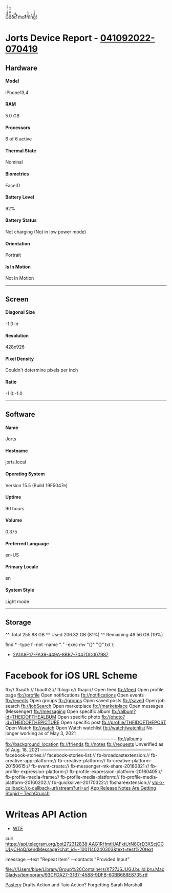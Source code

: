 G̏̽͋ͩͬ͊̈́o͌ͭ͆̂̍̈́̌oͩ͒ͩd̋̃͑ ͐ͣm̌orͬͥͤͣ̊n̋ͧͩ͐i͛̉n̔̎g̏͂̔ͦ̈!
# Jorts Device Report - [041092022-070419](tel:041092022-070419)
## Hardware
#### Model
iPhone13,4
#### RAM
5.0 GB
#### Processors
6 of 6 active
#### Thermal State
Nominal
#### Biometrics
FaceID
#### Battery Level
92%
#### Battery Status
Not charging (Not in low power mode)
#### Orientation
Portrait
#### Is In Motion
Not In Motion

---
## Screen

#### Diagonal Size
-1.0 in
#### Resolution
428x926
#### Pixel Density
Couldn't determine pixels per inch
#### Ratio
-1.0:-1.0

---
## Software
#### Name
Jorts
#### Hostname
jorts.local
#### Operating System
Version 15.5 (Build 19F5047e)
#### Uptime
90 hours
#### Volume
0.375
#### Preferred Language
en-US
#### Primary Locale
en
#### System Style
Light mode

---

## Storage
^^ Total
255.88 GB
^^ Used
206.32 GB (81%)
^^ Remaining
49.56 GB (19%)

find * -type f -not -name "_._" -exec mv "{}" "{}".txt \\;
- [2A1A8F17-FA39-449A-8BB7-7047DC007987](shareddocuments:///private/var/mobile/Containers/Data/PluginKitPlugin/51A06C8C-E7AC-4002-956A-CE75C82D3739/tmp/709B51A1-1081-4D17-8B95-D68351EAE821/2A1A8F17-FA39-449A-8BB7-7047DC007987)
# Facebook for iOS URL Scheme
fb://
fbauth://
fbauth2://
fblogin://
fbapi://
Open feed
<fb://feed>
Open profile page
<fb://profile>
Open notifications
<fb://notifications>
Open events
<fb://events>
Open groups
<fb://groups>
Open saved posts
<fb://saved>
Open job search
<fb://jobSearch>
Open marketplace
<fb://marketplace>
Open messages (Messenger)
<fb://messaging>
Open specific album
<fb://album?id=THEIDOFTHEALBUM>
Open specific photo
<fb://photo?id=THEIDOFTHEPICTURE>
Open specific post
<fb://profile/THEIDOFTHEPOST>
Open Watch
<fb://watch>
Open Watch watchlist
<fb://watch/watchlist>
No longer working as of May 3, 2021
───────────────────────────────────
<fb://albums>
<fb://background_location>
<fb://friends>
<fb://notes>
<fb://requests>
Unverified as of Aug. 18, 2021
───────────────────────────────────
facebook-stories://
facebook-stories-list://
fb-broadcastextension://
fb-creative-app-platform://
fb-creative-platform://
fb-creative-platform-20150615://
fb-event-create://
fb-messenger-mk-share-20180821://
fb-profile-expression-platform://
fb-profile-expression-platform-20160405://
fb-profile-media-frame://
fb-profile-media-platform://
fb-profile-media-platform-20160202://
fb-quicksilver-20170322://
fbshareextension://
<vlc-x-callback://x-callback-url/stream?url=url>
[App Release Notes Are Getting Stupid – TechCrunch](bear://x-callback-url/open-note?id=06CF0589-A2B9-4632-8BE8-96C693F09DD7-12814-0000023C1848E75B)
# Writeas API Action
- [WTF](https://davidblue.wtf/drafts/6E8874DD-339A-4C5C-A1EE-38C0E0658EA5.html)

curl <https://api.telegram.org/bot272312838:AAG1RHmtlUAFktUrN8CrD3XScjOCULyCHqQ/sendMessage?chat_id=-1001140240303&text=test%20text>



imessage --text "Repeat Item" --contacts "Provided Input"


<file:///Users/blue/Library/Group%20Containers/X727JSJUGJ.build.bru.MacGladys/temporary/93CFDA27-31B7-4588-9DFB-60BB688E8735.rtf>

[Pastery](https://www.pastery.net/api/) Drafts Action and Taio Action?
Forgetting Sarah Marshall
